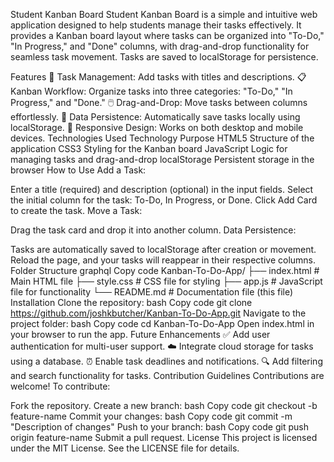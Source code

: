 Student Kanban Board
Student Kanban Board is a simple and intuitive web application designed to help students manage their tasks effectively. It provides a Kanban board layout where tasks can be organized into "To-Do," "In Progress," and "Done" columns, with drag-and-drop functionality for seamless task movement. Tasks are saved to localStorage for persistence.

Features
📝 Task Management: Add tasks with titles and descriptions.
📋 Kanban Workflow: Organize tasks into three categories: "To-Do," "In Progress," and "Done."
🖱️ Drag-and-Drop: Move tasks between columns effortlessly.
💾 Data Persistence: Automatically save tasks locally using localStorage.
📱 Responsive Design: Works on both desktop and mobile devices.
Technologies Used
Technology	Purpose
HTML5	Structure of the application
CSS3	Styling for the Kanban board
JavaScript	Logic for managing tasks and drag-and-drop
localStorage	Persistent storage in the browser
How to Use
Add a Task:

Enter a title (required) and description (optional) in the input fields.
Select the initial column for the task: To-Do, In Progress, or Done.
Click Add Card to create the task.
Move a Task:

Drag the task card and drop it into another column.
Data Persistence:

Tasks are automatically saved to localStorage after creation or movement.
Reload the page, and your tasks will reappear in their respective columns.
Folder Structure
graphql
Copy code
Kanban-To-Do-App/
├── index.html        # Main HTML file
├── style.css         # CSS file for styling
├── app.js            # JavaScript file for functionality
└── README.md         # Documentation file (this file)
Installation
Clone the repository:
bash
Copy code
git clone https://github.com/joshkbutcher/Kanban-To-Do-App.git
Navigate to the project folder:
bash
Copy code
cd Kanban-To-Do-App
Open index.html in your browser to run the app.
Future Enhancements
✅ Add user authentication for multi-user support.
☁️ Integrate cloud storage for tasks using a database.
⏰ Enable task deadlines and notifications.
🔍 Add filtering and search functionality for tasks.
Contribution Guidelines
Contributions are welcome! To contribute:

Fork the repository.
Create a new branch:
bash
Copy code
git checkout -b feature-name
Commit your changes:
bash
Copy code
git commit -m "Description of changes"
Push to your branch:
bash
Copy code
git push origin feature-name
Submit a pull request.
License
This project is licensed under the MIT License. See the LICENSE file for details.